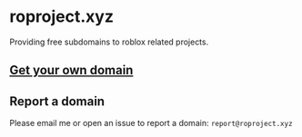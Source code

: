# roproject.xyz
Providing free subdomains to roblox related projects.

## [Get your own domain](https://github.com/roproject-xyz/roproject.xyz)

## Report a domain
Please email me or open an issue to report a domain: `report@roproject.xyz`
